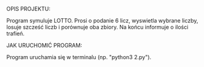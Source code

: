 OPIS PROJEKTU:

Program symuluje LOTTO. Prosi o podanie 6 licz, wyswietla wybrane liczby,
losuje szcześć liczb i porównuje oba zbiory. Na końcu informuje o ilości
trafień.

JAK URUCHOMIĆ PROGRAM:

Program uruchamia się w terminalu (np. "python3 2.py").


